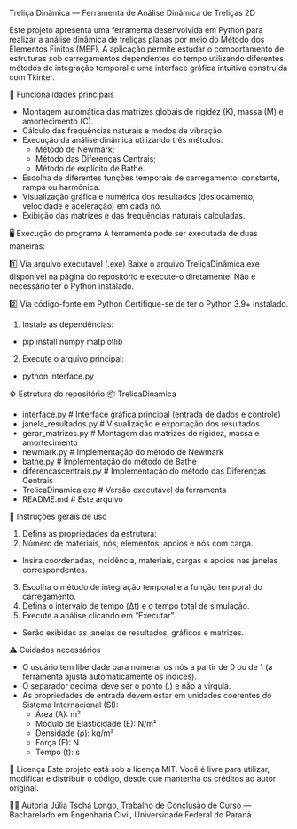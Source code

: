 Treliça Dinâmica — Ferramenta de Análise Dinâmica de Treliças 2D

Este projeto apresenta uma ferramenta desenvolvida em Python para realizar a análise dinâmica de treliças planas por meio do Método dos Elementos Finitos (MEF).
A aplicação permite estudar o comportamento de estruturas sob carregamentos dependentes do tempo utilizando diferentes métodos de integração temporal e uma interface gráfica intuitiva construída com Tkinter.

🧩 Funcionalidades principais
- Montagem automática das matrizes globais de rigidez (K), massa (M) e amortecimento (C).
- Cálculo das frequências naturais e modos de vibração.
- Execução da análise dinâmica utilizando três métodos:
  - Método de Newmark;
  - Método das Diferenças Centrais;
  - Método de explícito de Bathe.
- Escolha de diferentes funções temporais de carregamento: constante, rampa ou harmônica.
- Visualização gráfica e numérica dos resultados (deslocamento, velocidade e aceleração) em cada nó.
- Exibição das matrizes e das frequências naturais calculadas.

🖥️ Execução do programa
A ferramenta pode ser executada de duas maneiras:

1️⃣ Via arquivo executável (.exe)
Baixe o arquivo TreliçaDinâmica.exe disponível na página do repositório e execute-o diretamente.
Não é necessário ter o Python instalado.

2️⃣ Via código-fonte em Python
Certifique-se de ter o Python 3.9+ instalado.
1. Instale as dependências:
  - pip install numpy matplotlib
2. Execute o arquivo principal:
  - python interface.py

⚙️ Estrutura do repositório
📦 TrelicaDinamica
- interface.py              # Interface gráfica principal (entrada de dados e controle)
- janela_resultados.py      # Visualização e exportação dos resultados
- gerar_matrizes.py         # Montagem das matrizes de rigidez, massa e amortecimento
- newmark.py                # Implementação do método de Newmark
- bathe.py                  # Implementação do método de Bathe
- diferencascentrais.py     # Implementação do método das Diferenças Centrais
- TrelicaDinamica.exe       # Versão executável da ferramenta
- README.md                 # Este arquivo

🧠 Instruções gerais de uso
1. Defina as propriedades da estrutura:
2. Número de materiais, nós, elementos, apoios e nós com carga.
  - Insira coordenadas, incidência, materiais, cargas e apoios nas janelas correspondentes.
3. Escolha o método de integração temporal e a função temporal do carregamento.
4. Defina o intervalo de tempo (Δt) e o tempo total de simulação.
5. Execute a análise clicando em “Executar”.
  - Serão exibidas as janelas de resultados, gráficos e matrizes.

⚠️ Cuidados necessários
- O usuário tem liberdade para numerar os nós a partir de 0 ou de 1 (a ferramenta ajusta automaticamente os índices).
- O separador decimal deve ser o ponto (.) e não a vírgula.
- As propriedades de entrada devem estar em unidades coerentes do Sistema Internacional (SI):
  - Área (A): m²
  - Módulo de Elasticidade (E): N/m²
  - Densidade (ρ): kg/m³
  - Força (F): N
  - Tempo (t): s
  
🧾 Licença
Este projeto está sob a licença MIT.
Você é livre para utilizar, modificar e distribuir o código, desde que mantenha os créditos ao autor original.

👩‍💻 Autoria
Júlia Tschá Longo,
Trabalho de Conclusão de Curso — Bacharelado em Engenharia Civil,
Universidade Federal do Paraná

